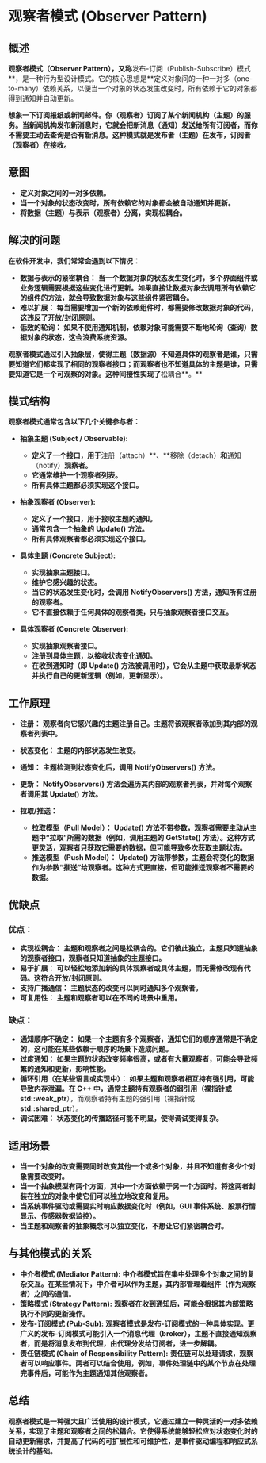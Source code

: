 
# 观察者模式 (Observer Pattern)

## 概述

 **观察者模式（Observer Pattern），又称**发布-订阅（Publish-Subscribe）模式**，是一种行为型设计模式。它的核心思想是**定义对象间的一种一对多（one-to-many）依赖关系，以便当一个对象的状态发生改变时，所有依赖于它的对象都得到通知并自动更新。

 **想象一下订阅报纸或新闻邮件。你（观察者）订阅了某个新闻机构（主题）的服务。当新闻机构发布新消息时，它就会把新消息（通知）发送给所有订阅者，而你不需要主动去查询是否有新消息。这种模式就是发布者（主题）在发布，订阅者（观察者）在接收。**

## 意图

* **定义对象之间的一对多依赖。**
* **当一个对象的状态改变时，所有依赖它的对象都会被自动通知并更新。**
* **将数据（主题）与表示（观察者）分离，实现松耦合。**

## 解决的问题

**在软件开发中，我们常常会遇到以下情况：**

* **数据与表示的紧密耦合：** **当一个数据对象的状态发生变化时，多个界面组件或业务逻辑需要根据这些变化进行更新。如果直接让数据对象去调用所有依赖它的组件的方法，就会导致数据对象与这些组件紧密耦合。**
* **难以扩展：** **每当需要增加一个新的依赖组件时，都需要修改数据对象的代码，这违反了开放/封闭原则。**
* **低效的轮询：** **如果不使用通知机制，依赖对象可能需要不断地轮询（查询）数据对象的状态，这会浪费系统资源。**

 **观察者模式通过引入抽象层，使得主题（数据源）不知道具体的观察者是谁，只需要知道它们都实现了相同的观察者接口；而观察者也不知道具体的主题是谁，只需要知道它是一个可观察的对象。这种间接性实现了**松耦合**。**

## 模式结构

**观察者模式通常包含以下几个关键参与者：**

* **抽象主题 (Subject / Observable):**

  * **定义了一个接口，用于**注册（attach）**、**移除（detach）**和**通知（notify）**观察者。**
  * **它通常维护一个观察者列表。**
  * **所有具体主题都必须实现这个接口。**
* **抽象观察者 (Observer):**

  * **定义了一个接口，用于接收主题的通知。**
  * **通常包含一个抽象的** **Update()** **方法。**
  * **所有具体观察者都必须实现这个接口。**
* **具体主题 (Concrete Subject):**

  * **实现抽象主题接口。**
  * **维护它感兴趣的状态。**
  * **当它的状态发生变化时，会调用** **NotifyObservers()** **方法，通知所有注册的观察者。**
  * **它不直接依赖于任何具体的观察者类，只与抽象观察者接口交互。**
* **具体观察者 (Concrete Observer):**

  * **实现抽象观察者接口。**
  * **注册到具体主题，以接收状态变化通知。**
  * **在收到通知时（即** **Update()** **方法被调用时），它会从主题中获取最新状态并执行自己的更新逻辑（例如，更新显示）。**

## 工作原理

* **注册：** **观察者向它感兴趣的主题注册自己。主题将该观察者添加到其内部的观察者列表中。**
* **状态变化：** **主题的内部状态发生改变。**
* **通知：** **主题检测到状态变化后，调用** **NotifyObservers()** **方法。**
* **更新：** **NotifyObservers()** **方法会遍历其内部的观察者列表，并对每个观察者调用其** **Update()** **方法。**
* **拉取/推送：**

  * **拉取模型（Pull Model）：** **Update()** **方法不带参数，观察者需要主动从主题中“拉取”所需的数据（例如，调用主题的** **GetState()** **方法）。这种方式更灵活，观察者只获取它需要的数据，但可能导致多次获取主题状态。**
  * **推送模型（Push Model）：** **Update()** **方法带参数，主题会将变化的数据作为参数“推送”给观察者。这种方式更直接，但可能推送观察者不需要的数据。**

## 优缺点

### 优点：

* **实现松耦合：** **主题和观察者之间是松耦合的。它们彼此独立，主题只知道抽象的观察者接口，观察者只知道抽象的主题接口。**
* **易于扩展：** **可以轻松地添加新的具体观察者或具体主题，而无需修改现有代码。这符合开放/封闭原则。**
* **支持广播通信：** **主题状态的改变可以同时通知多个观察者。**
* **可复用性：** **主题和观察者可以在不同的场景中重用。**

### 缺点：

* **通知顺序不确定：** **如果一个主题有多个观察者，通知它们的顺序通常是不确定的，这可能在某些依赖于顺序的场景下造成问题。**
* **过度通知：** **如果主题的状态改变频率很高，或者有大量观察者，可能会导致频繁的通知和更新，影响性能。**
* **循环引用（在某些语言或实现中）：** **如果主题和观察者相互持有强引用，可能导致内存泄漏。在 C++ 中，通常主题持有观察者的弱引用（裸指针或** **std::weak_ptr**），而观察者持有主题的强引用（裸指针或 **std::shared_ptr**）。
* **调试困难：** **状态变化的传播路径可能不明显，使得调试变得复杂。**

## 适用场景

* **当一个对象的改变需要同时改变其他一个或多个对象，并且不知道有多少个对象需要改变时。**
* **当一个抽象模型有两个方面，其中一个方面依赖于另一个方面时。将这两者封装在独立的对象中使它们可以独立地改变和复用。**
* **当系统事件驱动或需要实时响应数据变化时（例如，GUI 事件系统、股票行情显示、传感器数据监控）。**
* **当主题和观察者的抽象概念可以独立变化，不想让它们紧密耦合时。**

## 与其他模式的关系

* **中介者模式 (Mediator Pattern):** **中介者模式旨在集中处理多个对象之间的复杂交互。在某些情况下，中介者可以作为主题，其内部管理着组件（作为观察者）之间的通信。**
* **策略模式 (Strategy Pattern):** **观察者在收到通知后，可能会根据其内部策略执行不同的更新操作。**
* **发布-订阅模式 (Pub-Sub):** **观察者模式是发布-订阅模式的一种具体实现。更广义的发布-订阅模式可能引入一个消息代理（broker），主题不直接通知观察者，而是将消息发布到代理，由代理分发给订阅者，进一步解耦。**
* **责任链模式 (Chain of Responsibility Pattern):** **责任链可以处理请求，观察者可以响应事件。两者可以结合使用，例如，事件处理链中的某个节点在处理完事件后，可能作为主题通知其他观察者。**

## 总结

**观察者模式是一种强大且广泛使用的设计模式，它通过建立一种灵活的一对多依赖关系，实现了主题和观察者之间的松耦合。它使得系统能够轻松应对状态变化时的自动更新需求，并提高了代码的可扩展性和可维护性，是事件驱动编程和响应式系统设计的基础。**
